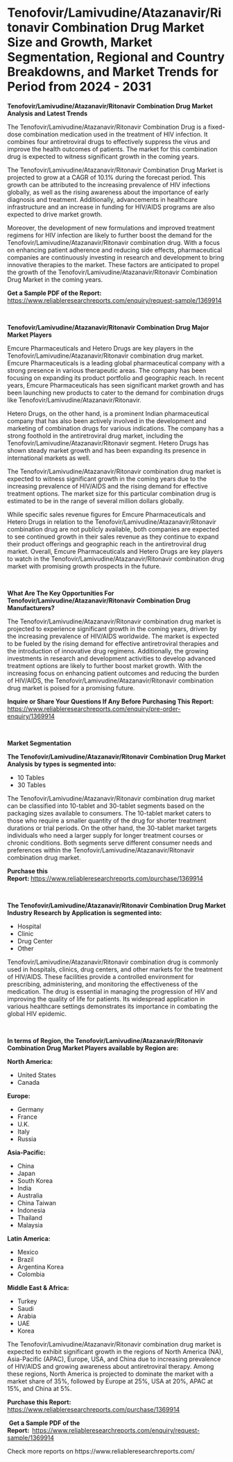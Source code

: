 <p><h1>Tenofovir/Lamivudine/Atazanavir/Ritonavir Combination Drug Market Size and Growth, Market Segmentation, Regional and Country Breakdowns, and Market Trends for Period from 2024 -  2031</h1></p><p><strong>Tenofovir/Lamivudine/Atazanavir/Ritonavir Combination Drug Market Analysis and Latest Trends</strong></p>
<p><p>The Tenofovir/Lamivudine/Atazanavir/Ritonavir Combination Drug is a fixed-dose combination medication used in the treatment of HIV infection. It combines four antiretroviral drugs to effectively suppress the virus and improve the health outcomes of patients. The market for this combination drug is expected to witness significant growth in the coming years.</p><p>The Tenofovir/Lamivudine/Atazanavir/Ritonavir Combination Drug Market is projected to grow at a CAGR of 10.1% during the forecast period. This growth can be attributed to the increasing prevalence of HIV infections globally, as well as the rising awareness about the importance of early diagnosis and treatment. Additionally, advancements in healthcare infrastructure and an increase in funding for HIV/AIDS programs are also expected to drive market growth.</p><p>Moreover, the development of new formulations and improved treatment regimens for HIV infection are likely to further boost the demand for the Tenofovir/Lamivudine/Atazanavir/Ritonavir combination drug. With a focus on enhancing patient adherence and reducing side effects, pharmaceutical companies are continuously investing in research and development to bring innovative therapies to the market. These factors are anticipated to propel the growth of the Tenofovir/Lamivudine/Atazanavir/Ritonavir Combination Drug Market in the coming years.</p></p>
<p><strong>Get a Sample PDF of the Report:&nbsp;</strong> <a href="https://www.reliableresearchreports.com/enquiry/request-sample/1369914">https://www.reliableresearchreports.com/enquiry/request-sample/1369914</a></p>
<p>&nbsp;</p>
<p><strong>Tenofovir/Lamivudine/Atazanavir/Ritonavir Combination Drug Major Market Players</strong></p>
<p><p>Emcure Pharmaceuticals and Hetero Drugs are key players in the Tenofovir/Lamivudine/Atazanavir/Ritonavir combination drug market. Emcure Pharmaceuticals is a leading global pharmaceutical company with a strong presence in various therapeutic areas. The company has been focusing on expanding its product portfolio and geographic reach. In recent years, Emcure Pharmaceuticals has seen significant market growth and has been launching new products to cater to the demand for combination drugs like Tenofovir/Lamivudine/Atazanavir/Ritonavir.</p><p>Hetero Drugs, on the other hand, is a prominent Indian pharmaceutical company that has also been actively involved in the development and marketing of combination drugs for various indications. The company has a strong foothold in the antiretroviral drug market, including the Tenofovir/Lamivudine/Atazanavir/Ritonavir segment. Hetero Drugs has shown steady market growth and has been expanding its presence in international markets as well.</p><p>The Tenofovir/Lamivudine/Atazanavir/Ritonavir combination drug market is expected to witness significant growth in the coming years due to the increasing prevalence of HIV/AIDS and the rising demand for effective treatment options. The market size for this particular combination drug is estimated to be in the range of several million dollars globally.</p><p>While specific sales revenue figures for Emcure Pharmaceuticals and Hetero Drugs in relation to the Tenofovir/Lamivudine/Atazanavir/Ritonavir combination drug are not publicly available, both companies are expected to see continued growth in their sales revenue as they continue to expand their product offerings and geographic reach in the antiretroviral drug market. Overall, Emcure Pharmaceuticals and Hetero Drugs are key players to watch in the Tenofovir/Lamivudine/Atazanavir/Ritonavir combination drug market with promising growth prospects in the future.</p></p>
<p>&nbsp;</p>
<p><strong>What Are The Key Opportunities For Tenofovir/Lamivudine/Atazanavir/Ritonavir Combination Drug Manufacturers?</strong></p>
<p><p>The Tenofovir/Lamivudine/Atazanavir/Ritonavir combination drug market is projected to experience significant growth in the coming years, driven by the increasing prevalence of HIV/AIDS worldwide. The market is expected to be fueled by the rising demand for effective antiretroviral therapies and the introduction of innovative drug regimens. Additionally, the growing investments in research and development activities to develop advanced treatment options are likely to further boost market growth. With the increasing focus on enhancing patient outcomes and reducing the burden of HIV/AIDS, the Tenofovir/Lamivudine/Atazanavir/Ritonavir combination drug market is poised for a promising future.</p></p>
<p><strong>Inquire or Share Your Questions If Any Before Purchasing This Report:</strong> <a href="https://www.reliableresearchreports.com/enquiry/pre-order-enquiry/1369914">https://www.reliableresearchreports.com/enquiry/pre-order-enquiry/1369914</a></p>
<p>&nbsp;</p>
<p><strong>Market Segmentation</strong></p>
<p><strong>The Tenofovir/Lamivudine/Atazanavir/Ritonavir Combination Drug Market Analysis by types is segmented into:</strong></p>
<p><ul><li>10 Tables</li><li>30 Tables</li></ul></p>
<p><p>The Tenofovir/Lamivudine/Atazanavir/Ritonavir combination drug market can be classified into 10-tablet and 30-tablet segments based on the packaging sizes available to consumers. The 10-tablet market caters to those who require a smaller quantity of the drug for shorter treatment durations or trial periods. On the other hand, the 30-tablet market targets individuals who need a larger supply for longer treatment courses or chronic conditions. Both segments serve different consumer needs and preferences within the Tenofovir/Lamivudine/Atazanavir/Ritonavir combination drug market.</p></p>
<p><strong>Purchase this Report:&nbsp;</strong><a href="https://www.reliableresearchreports.com/purchase/1369914">https://www.reliableresearchreports.com/purchase/1369914</a></p>
<p>&nbsp;</p>
<p><strong>The Tenofovir/Lamivudine/Atazanavir/Ritonavir Combination Drug Market Industry Research by Application is segmented into:</strong></p>
<p><ul><li>Hospital</li><li>Clinic</li><li>Drug Center</li><li>Other</li></ul></p>
<p><p>Tenofovir/Lamivudine/Atazanavir/Ritonavir combination drug is commonly used in hospitals, clinics, drug centers, and other markets for the treatment of HIV/AIDS. These facilities provide a controlled environment for prescribing, administering, and monitoring the effectiveness of the medication. The drug is essential in managing the progression of HIV and improving the quality of life for patients. Its widespread application in various healthcare settings demonstrates its importance in combating the global HIV epidemic.</p></p>
<p>&nbsp;</p>
<p><strong>In terms of Region, the Tenofovir/Lamivudine/Atazanavir/Ritonavir Combination Drug Market Players available by Region are:</strong></p>
<p>
    <p> <strong> North America: </strong>
        <ul>
            <li>United States</li>
            <li>Canada</li>
        </ul>
        </p> 
    <p> <strong> Europe: </strong>
        <ul>
            <li>Germany</li>
            <li>France</li>
            <li>U.K.</li>
            <li>Italy</li>
            <li>Russia</li>
        </ul>
        </p> 
    <p> <strong> Asia-Pacific: </strong>
        <ul>
            <li>China</li>
            <li>Japan</li>
            <li>South Korea</li>
            <li>India</li>
            <li>Australia</li>
            <li>China Taiwan</li>
            <li>Indonesia</li>
            <li>Thailand</li>
            <li>Malaysia</li>
        </ul>
        </p> 
    <p> <strong> Latin America: </strong>
        <ul>
            <li>Mexico</li>
            <li>Brazil</li>
            <li>Argentina Korea</li>
            <li>Colombia</li>
        </ul>
        </p> 
    <p> <strong> Middle East & Africa: </strong>
        <ul>
            <li>Turkey</li>
            <li>Saudi</li>
            <li>Arabia</li>
            <li>UAE</li>
            <li>Korea</li>
        </ul>
    </p>
    </p>
<p><p>The Tenofovir/Lamivudine/Atazanavir/Ritonavir combination drug market is expected to exhibit significant growth in the regions of North America (NA), Asia-Pacific (APAC), Europe, USA, and China due to increasing prevalence of HIV/AIDS and growing awareness about antiretroviral therapy. Among these regions, North America is projected to dominate the market with a market share of 35%, followed by Europe at 25%, USA at 20%, APAC at 15%, and China at 5%.</p></p>
<p><strong>Purchase this Report: </strong><a href="https://www.reliableresearchreports.com/purchase/1369914">https://www.reliableresearchreports.com/purchase/1369914</a></p>
<p>&nbsp;<strong>Get a Sample PDF of the Report:&nbsp;&nbsp;</strong><a href="https://www.reliableresearchreports.com/enquiry/request-sample/1369914">https://www.reliableresearchreports.com/enquiry/request-sample/1369914</a></p>
<p><strong></strong></p>
<p>Check more reports on https://www.reliableresearchreports.com/</p>